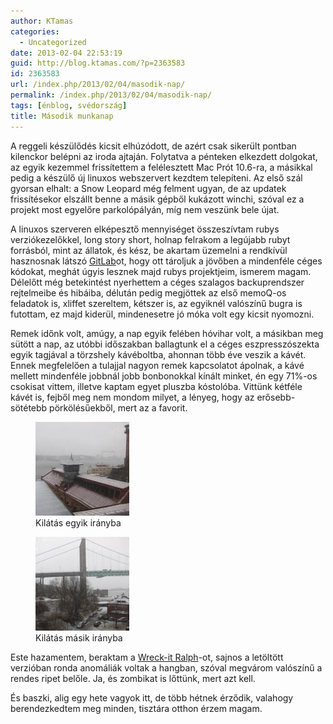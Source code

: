 ```yaml
---
author: KTamas
categories:
  - Uncategorized
date: 2013-02-04 22:53:19
guid: http://blog.ktamas.com/?p=2363583
id: 2363583
url: /index.php/2013/02/04/masodik-nap/
permalink: /index.php/2013/02/04/masodik-nap/
tags: [énblog, svédország]
title: Második munkanap
---
```


A reggeli készülődés kicsit elhúzódott, de azért csak sikerült pontban kilenckor belépni az iroda ajtaján. Folytatva a pénteken elkezdett dolgokat, az egyik kezemmel frissítettem a felélesztett Mac Prót 10.6-ra, a másikkal pedig a készülő új linuxos webszervert kezdtem telepíteni. Az első szál gyorsan elhalt: a Snow Leopard még felment ugyan, de az updatek frissítésekor elszállt benne a másik gépből kukázott winchi, szóval ez a projekt most egyelőre parkolópályán, míg nem veszünk bele újat.

A linuxos szerveren elképesztő mennyiséget összeszívtam rubys verziókezelőkkel, long story short, holnap felrakom a legújabb rubyt forrásból, mint az állatok, és kész, be akartam üzemelni a rendkívül hasznosnak látszó [GitLab](http://gitlab.org/)ot, hogy ott tároljuk a jövőben a mindenféle céges kódokat, meghát úgyis lesznek majd rubys projektjeim, ismerem magam. Délelőtt még betekintést nyerhettem a céges szalagos backuprendszer rejtelmeibe és hibáiba, délután pedig megjöttek az első memoQ-os feladatok is, xliffet szereltem, kétszer is, az egyiknél valószínű bugra is futottam, ez majd kiderül, mindenesetre jó móka volt egy kicsit nyomozni.

Remek időnk volt, amúgy, a nap egyik felében hóvihar volt, a másikban meg sütött a nap, az utóbbi időszakban ballagtunk el a céges eszpresszószekta egyik tagjával a törzshely kávéboltba, ahonnan több éve veszik a kávét. Ennek megfelelően a tulajjal nagyon remek kapcsolatot ápolnak, a kávé mellett mindenféle jobbnál jobb bonbonokkal kínált minket, én egy 71%-os csokisat vittem, illetve kaptam egyet pluszba kóstolóba. Vittünk kétféle kávét is, fejből meg nem mondom milyet, a lényeg, hogy az erősebb-sötétebb pörkölésűekből, mert az a favorit.

<div id='gallery-3' class='gallery galleryid-2363583 gallery-columns-2 gallery-size-thumbnail'>
  <figure class='gallery-item'> 
  
  <div class='gallery-icon landscape'>
    <a href='https://blog.ktamas.com/index.php/2013/02/04/masodik-nap/img_1037/'><img width="150" height="150" src="/wp-content/uploads/2013/02/IMG_1037-150x150.jpg" class="attachment-thumbnail size-thumbnail" alt="" aria-describedby="gallery-3-2363584" /></a>
  </div><figcaption class='wp-caption-text gallery-caption' id='gallery-3-2363584'> Kilátás egyik irányba </figcaption></figure><figure class='gallery-item'> 
  
  <div class='gallery-icon landscape'>
    <a href='https://blog.ktamas.com/index.php/2013/02/04/masodik-nap/img_1038/'><img width="150" height="150" src="/wp-content/uploads/2013/02/IMG_1038-150x150.jpg" class="attachment-thumbnail size-thumbnail" alt="" aria-describedby="gallery-3-2363585" /></a>
  </div><figcaption class='wp-caption-text gallery-caption' id='gallery-3-2363585'> Kilátás másik irányba </figcaption></figure>
</div>

Este hazamentem, beraktam a [Wreck-it Ralph](http://www.rottentomatoes.com/m/wreck_it_ralph/)-ot, sajnos a letöltött verzióban ronda anomáliák voltak a hangban, szóval megvárom valószínű a rendes ripet belőle. Ja, és zombikat is lőttünk, mert azt kell.

És baszki, alig egy hete vagyok itt, de több hétnek érződik, valahogy berendezkedtem meg minden, tisztára otthon érzem magam.
